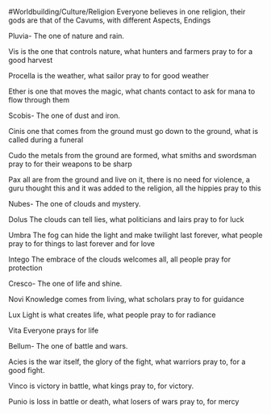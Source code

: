 #Worldbuilding/Culture/Religion 
Everyone believes in one religion, their gods are that of the Cavums, with different Aspects, Endings

Pluvia- The one of nature and rain.

Vis is the one that controls nature, what hunters and farmers pray to for a good harvest

Procella is the weather, what sailor pray to for good weather

Ether is one that moves the magic, what chants contact to ask for mana to flow through them

Scobis- The one of dust and iron.

Cinis one that comes from the ground must go down to the ground, what is called during a funeral

Cudo the metals from the ground are formed, what smiths and swordsman pray to for their weapons to be sharp

Pax all are from the ground and live on it, there is no need for violence, a guru thought this and it was added to the religion, all the hippies pray to this

Nubes- The one of clouds and mystery.

Dolus The clouds can tell lies, what politicians and lairs pray to for luck

Umbra The fog can hide the light and make twilight last forever, what people pray to for things to last forever and for love

Intego The embrace of the clouds welcomes all, all people pray for protection

Cresco- The one of life and shine.

Novi Knowledge comes from living, what scholars pray to for guidance

Lux Light is what creates life, what people pray to for radiance

Vita Everyone prays for life

Bellum- The one of battle and wars.

Acies is the war itself, the glory of the fight, what warriors pray to, for a good fight.

Vinco is victory in battle, what kings pray to, for victory.

Punio is loss in battle or death, what losers of wars pray to, for mercy
